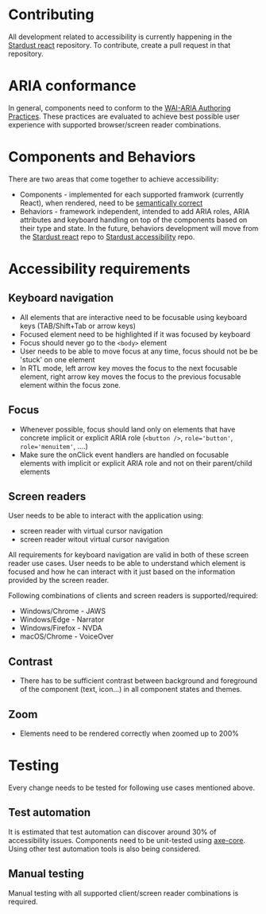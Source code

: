 # Contributing
All development related to accessibility is currently happening in the [Stardust react](https://github.com/stardust-ui/react) repository. To contribute, create a pull request in that repository.

# ARIA conformance
In general, components need to conform to the [WAI-ARIA Authoring Practices](https://www.w3.org/TR/wai-aria-practices-1.1/). These practices are evaluated to achieve best possible user experience with supported browser/screen reader combinations.

# Components and Behaviors
There are two areas that come together to achieve accessibility:
* Components - implemented for each supported framwork (currently React), when rendered, need to be [semantically correct](https://en.wikipedia.org/wiki/Semantic_HTML)
* Behaviors - framework independent, intended to add ARIA roles, ARIA attributes and keyboard handling on top of the components based on their type and state. In the future, behaviors development will move from the [Stardust react](https://github.com/stardust-ui/react) repo to [Stardust accessibility](https://github.com/stardust-ui/accessibility) repo.

# Accessibility requirements

## Keyboard navigation
- All elements that are interactive need to be focusable using keyboard keys (TAB/Shift+Tab or arrow keys)
- Focused element need to be highlighted if it was focused by keyboard
- Focus should never go to the ``<body>`` element
- User needs to be able to move focus at any time, focus should not be be 'stuck' on one element
- In RTL mode, left arrow key moves the focus to the next focusable element, right arrow key moves the focus to the previous focusable element within the focus zone.

## Focus
- Whenever possible, focus should land only on elements that have concrete implicit or explicit ARIA role (`<button />`, `role='button'`, `role='menuitem'`, ....)
- Make sure the onClick event handlers are handled on focusable elements with implicit or explicit ARIA role and not on their parent/child elements

## Screen readers
User needs to be able to interact with the application using:
- screen reader with virtual cursor navigation
- screen reader witout virtual cursor navigation

All requirements for keyboard navigation are valid in both of these screen reader use cases. User needs to be able to understand which element is focused and how he can interact with it just based on the information provided by the screen reader.

Following combinations of clients and screen readers is supported/required:
- Windows/Chrome - JAWS
- Windows/Edge - Narrator
- Windows/Firefox - NVDA
- macOS/Chrome - VoiceOver


## Contrast
- There has to be sufficient contrast between background and foreground of the component (text, icon...) in all component states and themes.

## Zoom
- Elements need to be rendered correctly when zoomed up to 200%

# Testing
Every change needs to be tested for following use cases mentioned above.

## Test automation
It is estimated that test automation can discover around 30% of accessibility issues.
Components need to be unit-tested using [axe-core](https://www.deque.com/axe/). Using other test automation tools is also being considered.

## Manual testing
Manual testing with all supported client/screen reader combinations is required.
